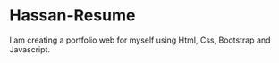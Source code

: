 # Hassan-Resume
I am creating a portfolio web for myself using Html, Css, Bootstrap and Javascript.
